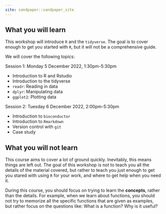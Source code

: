 ```yaml
---
site: sandpaper::sandpaper_site
---
```


## What you will learn

This workshop will introduce `R` and the `tidyverse`.  The goal is to cover enough to get you started with `R`, but it will not be a comprehensive guide.

We will cover the following topics:

Session 1: Monday 5 December 2022, 1:30pm-5:30pm

 - Introduction to R and Rstudio
 - Introduction to the tidyverse
 - `readr`: Reading in data
 - `dplyr`: Manipulating data
 - `ggplot2`: Plotting data
 
Session 2: Tuesday 6 December 2022, 2:00pm-5:30pm

 - Introduction to `bioconductor`
 - Introduction to `Rmarkdown`
 - Version control with `git`
 - Case study


## What you will not learn

This course aims to cover a lot of ground quickly.  Inevitably, this means things are left out.  The goal of this workshop is not to teach you all the details of the material covered, but rather to teach you just enough to get you stared with using `R` for your work, and where to get help when you need it.

During this course, you should focus on trying to learn the **concepts**, rather than the details.  For example, when we learn about functions, you should not try to memorize all the specific functions that are given as examples, but rather focus on the questions like: What is a function?  Why is it useful?
